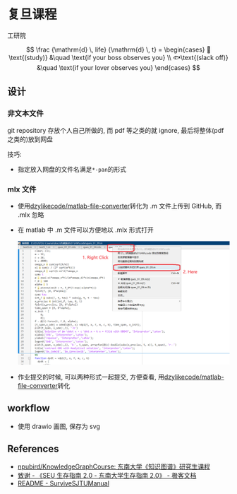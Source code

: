 # 复旦课程

工研院

$$
\frac {\mathrm{d} \, life} {\mathrm{d} \, t} =
\begin{cases}
📕\text{(study)} &\quad \text{if your boss observes you}  \\
🐟\text{(slack off)} &\quad \text{if your lover observes you}
\end{cases}
$$

## 设计

### 非文本文件

git repository 存放个人自己所做的, 而 pdf 等之类的就 ignore, 最后将整体(pdf 之类的)放到网盘

技巧:

- 指定放入网盘的文件名满足`*-pan`的形式

### mlx 文件

- 使用[dzylikecode/matlab-file-converter](https://github.com/dzylikecode/matlab-file-converter)转化为 .m 文件上传到 GitHub, 而 .mlx 忽略
- 在 matlab 中 .m 文件可以方便地以 .mlx 形式打开

  ![](assets/2023-09-25-08-15-46.png)

- 作业提交的时候, 可以两种形式一起提交, 方便查看, 用[dzylikecode/matlab-file-converter](https://github.com/dzylikecode/matlab-file-converter)转化

## workflow

- 使用 drawio 画图, 保存为 svg

## References

- [npubird/KnowledgeGraphCourse: 东南大学《知识图谱》研究生课程](https://github.com/npubird/KnowledgeGraphCourse)
- [致谢 - 《SEU 生存指南 2.0 - 东南大学生存指南 2.0》 - 极客文档](https://geekdaxue.co/read/chengqing-ddfhl@ckpcv7/cr8aqk)
- [README - SurviveSJTUManual](https://survivesjtu.gitbook.io/survivesjtumanual/)
